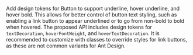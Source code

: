 Add design tokens for Button to support underline, hover underline, and hover bold. This allows for better control of button text styling, such as enabling a link button to appear underlined or to go from non-bold to bold when hovered. The proposed API includes design tokens for `textDecoration`, `hoverFontWeight`, and `hoverTextDecoration`. It is recommended to customize with classes to override styles for link buttons, as these are not common variants for Ant Design.
